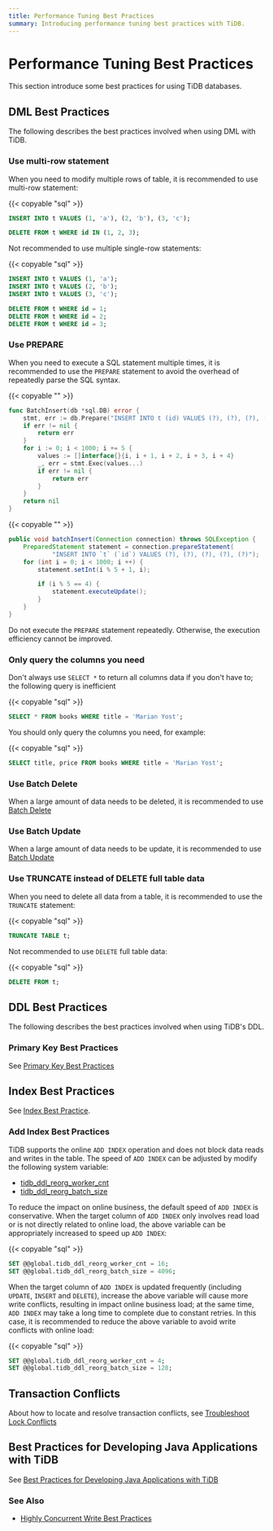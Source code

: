 ```yaml
---
title: Performance Tuning Best Practices
summary: Introducing performance tuning best practices with TiDB.
---
```


# Performance Tuning Best Practices

This section introduce some best practices for using TiDB databases.

## DML Best Practices

The following describes the best practices involved when using DML with TiDB.

### Use multi-row statement

When you need to modify multiple rows of table, it is recommended to use multi-row statement:

{{< copyable "sql" >}}

```sql
INSERT INTO t VALUES (1, 'a'), (2, 'b'), (3, 'c');

DELETE FROM t WHERE id IN (1, 2, 3);
```

Not recommended to use multiple single-row statements:

{{< copyable "sql" >}}

```sql
INSERT INTO t VALUES (1, 'a');
INSERT INTO t VALUES (2, 'b');
INSERT INTO t VALUES (3, 'c');

DELETE FROM t WHERE id = 1;
DELETE FROM t WHERE id = 2;
DELETE FROM t WHERE id = 3;
```

### Use PREPARE

When you need to execute a SQL statement multiple times, it is recommended to use the `PREPARE` statement to avoid the overhead of repeatedly parse the SQL syntax.

<SimpleTab>
<div label="Golang">

{{< copyable "" >}}

```go
func BatchInsert(db *sql.DB) error {
    stmt, err := db.Prepare("INSERT INTO t (id) VALUES (?), (?), (?), (?), (?)")
    if err != nil {
        return err
    }
    for i := 0; i < 1000; i += 5 {
        values := []interface{}{i, i + 1, i + 2, i + 3, i + 4}
        _, err = stmt.Exec(values...)
        if err != nil {
            return err
        }
    }
    return nil
}
```

</div>

<div label="Java">

{{< copyable "" >}}

```java
public void batchInsert(Connection connection) throws SQLException {
    PreparedStatement statement = connection.prepareStatement(
            "INSERT INTO `t` (`id`) VALUES (?), (?), (?), (?), (?)");
    for (int i = 0; i < 1000; i ++) {
        statement.setInt(i % 5 + 1, i);

        if (i % 5 == 4) {
            statement.executeUpdate();
        }
    }
}
```

</div>
</SimpleTab>

Do not execute the `PREPARE` statement repeatedly. Otherwise, the execution efficiency cannot be improved.

### Only query the columns you need

Don't always use `SELECT *` to return all columns data if you don't have to; the following query is inefficient

{{< copyable "sql" >}}

```sql
SELECT * FROM books WHERE title = 'Marian Yost';
```

You should only query the columns you need, for example:

{{< copyable "sql" >}}

```sql
SELECT title, price FROM books WHERE title = 'Marian Yost';
```

### Use Batch Delete

When a large amount of data needs to be deleted, it is recommended to use [Batch Delete](/develop/dev-delete-data.md#bulk-delete)

### Use Batch Update

When a large amount of data needs to be update, it is recommended to use [Batch Update](/develop/dev-delete-data.md#bulk-delete)

### Use TRUNCATE instead of DELETE full table data

When you need to delete all data from a table, it is recommended to use the `TRUNCATE` statement:

{{< copyable "sql" >}}

```sql
TRUNCATE TABLE t;
```

Not recommended to use `DELETE` full table data:

{{< copyable "sql" >}}

```sql
DELETE FROM t;
```

## DDL Best Practices

The following describes the best practices involved when using TiDB's DDL.

### Primary Key Best Practices

See [Primary Key Best Practices](/develop/dev-create-table.md#best-practices-for-select-primary-key)

## Index Best Practices

See [Index Best Practice](/develop/dev-index-best-practice.md).

### Add Index Best Practices

TiDB supports the online `ADD INDEX` operation and does not block data reads and writes in the table. The speed of `ADD INDEX` can be adjusted by modify the following system variable:

* [tidb_ddl_reorg_worker_cnt](/system-variables.md#tidb_ddl_reorg_worker_cnt)
* [tidb_ddl_reorg_batch_size](/system-variables.md#tidb_ddl_reorg_batch_size)

To reduce the impact on online business, the default speed of `ADD INDEX` is conservative. When the target column of `ADD INDEX` only involves read load or is not directly related to online load, the above variable can be appropriately increased to speed up `ADD INDEX`:

{{< copyable "sql" >}}

```sql
SET @@global.tidb_ddl_reorg_worker_cnt = 16;
SET @@global.tidb_ddl_reorg_batch_size = 4096;
```

When the target column of `ADD INDEX` is updated frequently (including `UPDATE`, `INSERT` and `DELETE`), increase the above variable will cause more write conflicts, resulting in impact online business load; at the same time, `ADD INDEX` may take a long time to complete due to constant retries. In this case, it is recommended to reduce the above variable to avoid write conflicts with online load:

{{< copyable "sql" >}}

```sql
SET @@global.tidb_ddl_reorg_worker_cnt = 4;
SET @@global.tidb_ddl_reorg_batch_size = 128;
```

## Transaction Conflicts

About how to locate and resolve transaction conflicts, see [Troubleshoot Lock Conflicts](/troubleshoot-lock-conflicts.md)

## Best Practices for Developing Java Applications with TiDB

See [Best Practices for Developing Java Applications with TiDB](/best-practices/java-app-best-practices.md)

### See Also

- [Highly Concurrent Write Best Practices](/best-practices/high-concurrency-best-practices.md)
